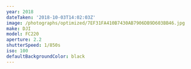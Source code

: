 ```yaml
---
year: 2018
dateTaken: '2018-10-03T14:02:03Z'
image: /photographs/optimized/7EF31FA410B7430AB7906DB9D603BB46.jpg
make: DJI
model: FC220
aperture: 2.2
shutterSpeed: 1/850s
iso: 100
defaultBackgroundColor: black
---
```

